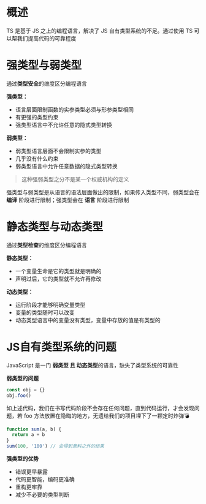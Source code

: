# 概述

TS 是基于 JS 之上的编程语言，解决了 JS 自有类型系统的不足。通过使用 TS 可以帮我们提高代码的可靠程度



# 强类型与弱类型

通过**类型安全**的维度区分编程语言

**强类型：** 

- 语言层面限制函数的实参类型必须与形参类型相同
- 有更强的类型约束
- 强类型语言中不允许任意的隐式类型转换

**弱类型：**

- 弱类型语言层面不会限制实参的类型
- 几乎没有什么约束
- 弱类型语言中允许任意数据的隐式类型转换

> 这种强弱类型之分不是某一个权威机构的定义

强类型与弱类型是从语言的语法层面做出的限制，如果传入类型不同，弱类型会在 **编译** 阶段进行限制；强类型会在 **语言** 阶段进行限制



# 静态类型与动态类型

通过**类型检查**的维度区分编程语言

**静态类型：**

- 一个变量生命是它的类型就是明确的
- 声明过后，它的类型就不允许再修改

**动态类型：**

- 运行阶段才能够明确变量类型
-  变量的类型随时可以改变
- 动态类型语言中的变量没有类型，变量中存放的值是有类型的



# JS自有类型系统的问题

JavaScript 是一门 **弱类型 且 动态类型**的语言，缺失了类型系统的可靠性

**弱类型的问题**

```js
const obj = {}
obj.foo()
```

如上述代码，我们在书写代码阶段不会存在任何问题，直到代码运行，才会发现问题，若 foo 方法放置在隐晦的地方，无遗给我们的项目埋下了一颗定时炸弹💣

```js
function sum(a, b) {
  return a + b
}
sum(100, '100') // 会得到意料之外的结果
```

**强类型的优势**

- 错误更早暴露
- 代码更智能，编码更准确
- 重构更牢靠
- 减少不必要的类型判断